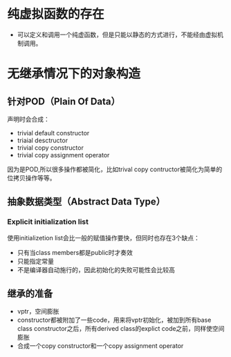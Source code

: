 # 纯虚拟函数的存在
- 可以定义和调用一个纯虚函数，但是只能以静态的方式进行，不能经由虚拟机制调用。

# 无继承情况下的对象构造
## 针对POD（Plain Of Data）
声明时会合成：
- trivial default constructor
- triaial desctructor
- trivial copy constructor
- trivial copy assignment operator

因为是POD,所以很多操作都被简化，比如trival copy contructor被简化为简单的位拷贝操作等等。

## 抽象数据类型（Abstract Data Type）
### Explicit initialization list
使用initializetion list会比一般的赋值操作要快，但同时也存在3个缺点：
- 只有当class members都是public时才奏效
- 只能指定常量
- 不是编译器自动施行的，因此初始化的失败可能性会比较高

## 继承的准备
- vptr，空间膨胀
- constructor都被附加了一些code，用来将vptr初始化，被加到所有base class constructor之后，所有derived class的explict code之前，同样使空间膨胀
- 合成一个copy constructor和一个copy assignment operator